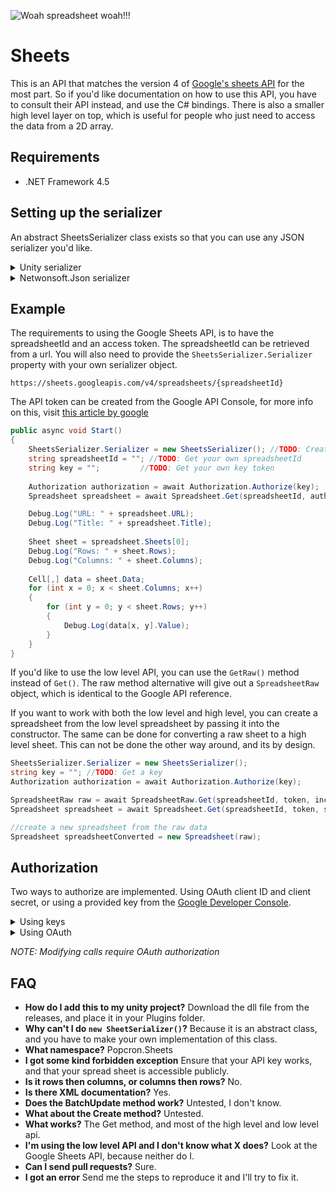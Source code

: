 ![Woah spreadsheet woah!!!](https://cdn.discordapp.com/attachments/377316629220032523/498001441990901760/unknown.png)

# Sheets
This is an API that matches the version 4 of [Google's sheets API](https://developers.google.com/sheets/api/reference/rest/) for the most part. So if you'd like documentation on how to use this API, you have to consult their API instead, and use the C# bindings.
There is also a smaller high level layer on top, which is useful for people who just need to access the data from a 2D array.

## Requirements
- .NET Framework 4.5

## Setting up the serializer
An abstract SheetsSerializer class exists so that you can use any JSON serializer you'd like.

<details>
    <summary>Unity serializer</summary>
    
```cs
using UnityEngine;

public class JSONSerializer : SheetsSerializer
{
    public override T DeserializeObject<T>(string data)
    {
        return JsonUtility.FromJson<T>(data);
    }

    public override string SerializeObject(object data)
    {
        return JsonUtility.ToJson(data);
    }
}
```
</details>

<details>
    <summary>Netwonsoft.Json serializer</summary>
    
```cs
using Newtonsoft.Json;

public class JSONSerializer : SheetsSerializer
{
    public override T DeserializeObject<T>(string data)
    {
        return JsonConvert.DeserializeObject<T>(data);
    }

    public override string SerializeObject(object data)
    {
        return JsonConvert.SerializeObject(data);
    }
}
```
</details>

## Example
The requirements to using the Google Sheets API, is to have the spreadsheetId and an access token. The spreadsheetId can be retrieved from a url. You will also need to provide the `SheetsSerializer.Serializer` property with your own serializer object.

`https://sheets.googleapis.com/v4/spreadsheets/{spreadsheetId}`

The API token can be created from the Google API Console, for more info on this, visit [this article by google](https://cloud.google.com/docs/authentication/api-keys)

```cs
public async void Start()
{
    SheetsSerializer.Serializer = new SheetsSerializer(); //TODO: Create your own custom serializer/deserializer
    string spreadsheetId = ""; //TODO: Get your own spreadsheetId
    string key = "";         //TODO: Get your own key token
    
    Authorization authorization = await Authorization.Authorize(key);
    Spreadsheet spreadsheet = await Spreadsheet.Get(spreadsheetId, authorization);

    Debug.Log("URL: " + spreadsheet.URL);
    Debug.Log("Title: " + spreadsheet.Title);
    
    Sheet sheet = spreadsheet.Sheets[0];
    Debug.Log("Rows: " + sheet.Rows);
    Debug.Log("Columns: " + sheet.Columns);
    
    Cell[,] data = sheet.Data;
    for (int x = 0; x < sheet.Columns; x++)
    {
        for (int y = 0; y < sheet.Rows; y++)
        {
            Debug.Log(data[x, y].Value);
        }
    }
}
```

If you'd like to use the low level API, you can use the `GetRaw()` method instead of `Get()`. The raw method alternative will give out a `SpreadsheetRaw` object, which is identical to the Google API reference.

If you want to work with both the low level and high level, you can create a spreadsheet from the low level spreadsheet by passing it into the constructor. The same can be done for converting a raw sheet to a high level sheet. This can not be done the other way around, and its by design.

```cs
SheetsSerializer.Serializer = new SheetsSerializer();
string key = ""; //TODO: Get a key
Authorization authorization = await Authorization.Authorize(key);

SpreadsheetRaw raw = await SpreadsheetRaw.Get(spreadsheetId, token, includeGridData);
Spreadsheet spreadsheet = await Spreadsheet.Get(spreadsheetId, token, serializer);

//create a new spreadsheet from the raw data
Spreadsheet spreadsheetConverted = new Spreadsheet(raw);
```

## Authorization
Two ways to authorize are implemented. Using OAuth client ID and client secret, or using a provided key from the [Google Developer Console](https://console.developers.google.com/apis/credentials).

<details>
    <summary>Using keys</summary>

```cs
string key = "";
Authorizer authorizer = await Authorizer.Authorizer(key);
```
</details>
    
<details>
    <summary>Using OAuth</summary>
    
```cs
string clientId = "";
string clientSecret = "";
Authorizer authorizer = await Authorizer.Authorize(clientId, clientSecret);
```
</details>

*NOTE: Modifying calls require OAuth authorization*

## FAQ
- **How do I add this to my unity project?**
Download the dll file from the releases, and place it in your Plugins folder.
- **Why can't I do **`new SheetSerializer()`**?**
Because it is an abstract class, and you have to make your own implementation of this class.
- **What namespace?**
 Popcron.Sheets
- **I got some kind forbidden exception**
Ensure that your API key works, and that your spread sheet is accessible publicly.
- **Is it rows then columns, or columns then rows?**
No.
- **Is there XML documentation?**
 Yes.
- **Does the BatchUpdate method work?**
 Untested, I don't know.
- **What about the Create method?**
 Untested.
- **What works?**
 The Get method, and most of the high level and low level api.
- **I'm using the low level API and I don't know what X does?**
Look at the Google Sheets API, because neither do I.
- **Can I send pull requests?**
Sure.
- **I got an error**
Send me the steps to reproduce it and I'll try to fix it.
